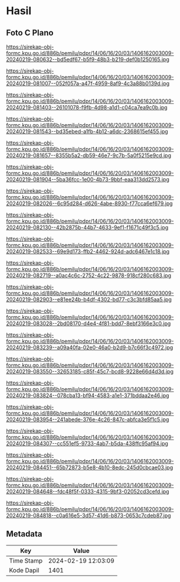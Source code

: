 # Hasil

## Foto C Plano

https://sirekap-obj-formc.kpu.go.id/886b/pemilu/pdpr/14/06/16/20/03/1406162003009-20240219-080632--bd5edf67-b5f9-48b3-b219-def0b1250165.jpg

https://sirekap-obj-formc.kpu.go.id/886b/pemilu/pdpr/14/06/16/20/03/1406162003009-20240219-081007--052f057a-a47f-4959-8af9-4c3a88b0139d.jpg

https://sirekap-obj-formc.kpu.go.id/886b/pemilu/pdpr/14/06/16/20/03/1406162003009-20240219-081403--26101078-f9fb-4d98-a1d1-c04ca7ea9c0b.jpg

https://sirekap-obj-formc.kpu.go.id/886b/pemilu/pdpr/14/06/16/20/03/1406162003009-20240219-081543--bd35ebed-a1fb-4b12-a6dc-2368615ef455.jpg

https://sirekap-obj-formc.kpu.go.id/886b/pemilu/pdpr/14/06/16/20/03/1406162003009-20240219-081657--8355b5a2-db59-46e7-9c7b-5a0f5215e9cd.jpg

https://sirekap-obj-formc.kpu.go.id/886b/pemilu/pdpr/14/06/16/20/03/1406162003009-20240219-081904--5ba36fcc-1e00-4b73-9bbf-eaa313dd2573.jpg

https://sirekap-obj-formc.kpu.go.id/886b/pemilu/pdpr/14/06/16/20/03/1406162003009-20240219-082026--6c95d284-d626-4abe-8930-f77cca6ef679.jpg

https://sirekap-obj-formc.kpu.go.id/886b/pemilu/pdpr/14/06/16/20/03/1406162003009-20240219-082130--42b2875b-44b7-4633-9ef1-f1671c49f3c5.jpg

https://sirekap-obj-formc.kpu.go.id/886b/pemilu/pdpr/14/06/16/20/03/1406162003009-20240219-082533--69e9d173-ffb2-4462-924d-adc6467e1c18.jpg

https://sirekap-obj-formc.kpu.go.id/886b/pemilu/pdpr/14/06/16/20/03/1406162003009-20240219-082719--a0ac4c6c-2752-4c22-9878-918cf280c683.jpg

https://sirekap-obj-formc.kpu.go.id/886b/pemilu/pdpr/14/06/16/20/03/1406162003009-20240219-082903--e81ee24b-b4df-4302-bd77-c3c3bfd85aa5.jpg

https://sirekap-obj-formc.kpu.go.id/886b/pemilu/pdpr/14/06/16/20/03/1406162003009-20240219-083028--2bd08170-d4e4-4f81-bdd7-8ebf3166e3c0.jpg

https://sirekap-obj-formc.kpu.go.id/886b/pemilu/pdpr/14/06/16/20/03/1406162003009-20240219-083239--a09a40fa-02e0-46a0-b2d9-b7c66f3c4972.jpg

https://sirekap-obj-formc.kpu.go.id/886b/pemilu/pdpr/14/06/16/20/03/1406162003009-20240219-083550--32653185-c85f-45c7-bcd8-9228e66d4d3d.jpg

https://sirekap-obj-formc.kpu.go.id/886b/pemilu/pdpr/14/06/16/20/03/1406162003009-20240219-083824--078cba13-bf94-4583-a1e1-371bddaa2e46.jpg

https://sirekap-obj-formc.kpu.go.id/886b/pemilu/pdpr/14/06/16/20/03/1406162003009-20240219-083954--241abede-376e-4c26-847c-abfca3e5f1c5.jpg

https://sirekap-obj-formc.kpu.go.id/886b/pemilu/pdpr/14/06/16/20/03/1406162003009-20240219-084307--cc551ef5-9733-4ab7-b5da-438ffc95af94.jpg

https://sirekap-obj-formc.kpu.go.id/886b/pemilu/pdpr/14/06/16/20/03/1406162003009-20240219-084451--65b72873-b5e8-4b10-8edc-245d0cbcae03.jpg

https://sirekap-obj-formc.kpu.go.id/886b/pemilu/pdpr/14/06/16/20/03/1406162003009-20240219-084648--fdc48f5f-0333-4315-9bf3-02052cd3cefd.jpg

https://sirekap-obj-formc.kpu.go.id/886b/pemilu/pdpr/14/06/16/20/03/1406162003009-20240219-084818--c0a616e5-3d57-41d6-b873-0653c7cdeb87.jpg


## Metadata

| Key        | Value               |
| ---------- | ------------------- |
| Time Stamp | 2024-02-19 12:03:09 |
| Kode Dapil | 1401                |



